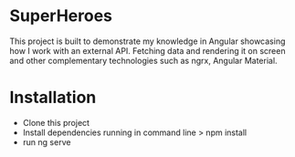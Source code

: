 # SuperHeroes

This project is built to demonstrate my knowledge in Angular showcasing how I work with an external API. Fetching data and rendering it on screen and other complementary technologies such as ngrx, Angular Material.

# Installation

- Clone this project
- Install dependencies running in command line > npm install
- run ng serve
